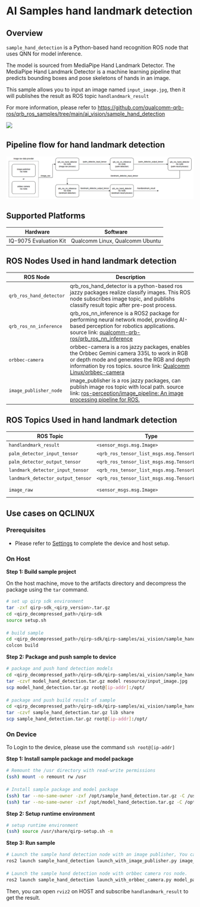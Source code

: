 # AI Samples hand landmark detection

## Overview

`sample_hand_detection` is a Python-based hand recognition ROS node that uses QNN for model inference. 

The model is sourced from MediaPipe Hand Landmark Detector. The MediaPipe Hand Landmark Detector is a machine learning pipeline that predicts bounding boxes and pose skeletons of hands in an image.

This sample allows you to input an image named `input_image.jpg`, then it will publishes the result as ROS topic `handlandmark_result`

For more information, please refer to https://github.com/qualcomm-qrb-ros/qrb_ros_samples/tree/main/ai_vision/sample_hand_detection

![](./resource/result.gif)

## Pipeline flow for hand landmark detection

![](./resource/pipeline.png)

## Supported Platforms

| Hardware               | Software                                 |
| ---------------------- | ---------------------------------------- |
| IQ-9075 Evaluation Kit | Qualcomm Linux, Qualcomm Ubuntu |

## ROS Nodes Used in hand landmark detection

| ROS Node                | Description                                                  |
| ----------------------- | ------------------------------------------------------------ |
| `qrb_ros_hand_detector`    | qrb_ros_hand_detector is a python-based ros jazzy packages realize classify images. This ROS node subscribes image topic, and publishs classify result topic after pre-post process. |
| `qrb_ros_nn_inference` | qrb_ros_nn_inference is a ROS2 package for performing neural network model, providing AI-based perception for robotics applications. source link: [qualcomm-qrb-ros/qrb_ros_nn_inference](https://github.com/qualcomm-qrb-ros/qrb_ros_nn_inference) |
| `orbbec-camera` | orbbec-camera is  a ros jazzy packages,  enables the Orbbec Gemini camera 335L to work in RGB or depth mode and generates the RGB and depth information by ros topics. source link: [Qualcomm Linux/orbbec-camera](https://docs.qualcomm.com/bundle/publicresource/topics/80-70020-265/orbbec-camera_5_2_8.html) |
| `image_publisher_node` | image_publisher is  a ros jazzy packages, can publish image ros topic with local path. source link: [ros-perception/image_pipeline: An image processing pipeline for ROS.](https://github.com/ros-perception/image_pipeline) |

## ROS Topics Used in hand landmark detection

| ROS Topic                      | Type                         | Published By            |
| ------------------------------ | ---------------------------- | ----------------------- |
| `handlandmark_result ` | `<sensor_msgs.msg.Image> ` | `qrb_ros_hand_detector`     |
| `palm_detector_input_tensor ` | `<qrb_ros_tensor_list_msgs.msg.TensorList> ` | `qrb_ros_hand_detector`     |
| `palm_detector_output_tensor ` | `<qrb_ros_tensor_list_msgs.msg.TensorList> ` | `qrb_ros_nn_inference`     |
| `landmark_detector_input_tensor ` | `<qrb_ros_tensor_list_msgs.msg.TensorList> ` | `qrb_ros_hand_detector`     |
| `landmark_detector_output_tensor ` | `<qrb_ros_tensor_list_msgs.msg.TensorList> ` | `qrb_ros_nn_inference`     |
| `image_raw`                   | `<sensor_msgs.msg.Image> `  | `image_publisher_node, orbbec_camera_node` |


## Use cases on QCLINUX

### Prerequisites

- Please refer to [Settings](https://docs.qualcomm.com/bundle/publicresource/topics/80-70018-265/download-the-prebuilt-robotics-image_3_1.html?vproduct=1601111740013072&version=1.4&facet=Qualcomm%20Intelligent%20Robotics%20Product%20(QIRP)%20SDK) to complete the device and host setup.

### On Host

**Step 1: Build sample project**

On the host machine, move to the artifacts directory and decompress the package using the `tar` command.

```bash
# set up qirp sdk environment
tar -zxf qirp-sdk_<qirp_version>.tar.gz
cd <qirp_decompressed_path>/qirp-sdk
source setup.sh

# build sample
cd <qirp_decompressed_path>/qirp-sdk/qirp-samples/ai_vision/sample_hand_detection
colcon build
```

**Step 2: Package and push sample to device**

```bash
# package and push hand detection models
cd <qirp_decompressed_path>/qirp-sdk/qirp-samples/ai_vision/sample_hand_detection
tar -czvf model_hand_detection.tar.gz model resource/input_image.jpg
scp model_hand_detection.tar.gz root@[ip-addr]:/opt/

# package and push build result of sample
cd <qirp_decompressed_path>/qirp-sdk/qirp-samples/ai_vision/sample_hand_detection/install/sample_hand_detection
tar -czvf sample_hand_detection.tar.gz lib share
scp sample_hand_detection.tar.gz root@[ip-addr]:/opt/
```

### On Device

To Login to the device, please use the command `ssh root@[ip-addr]`

**Step 1: Install sample package and model package**

```bash
# Remount the /usr directory with read-write permissions
(ssh) mount -o remount rw /usr

# Install sample package and model package
(ssh) tar --no-same-owner -zxf /opt/sample_hand_detection.tar.gz -C /usr/
(ssh) tar --no-same-owner -zxf /opt/model_hand_detection.tar.gz -C /opt/
```

**Step 2: Setup runtime environment**

```bash
# setup runtime environment
(ssh) source /usr/share/qirp-setup.sh -m
```

**Step 3: Run sample**
```bash
# Launch the sample hand detection node with an image publisher, You can replace 'image_path' with the path to your desired image.
ros2 launch sample_hand_detection launch_with_image_publisher.py image_path:=/opt/resource/input_image.jpg model_path:=/opt/model/

# Launch the sample hand detection node with orbbec camera ros node.
ros2 launch sample_hand_detection launch_with_orbbec_camera.py model_path:=/opt/model/
```

Then, you can open `rviz2` on HOST and subscribe `handlandmark_result` to get the result.

